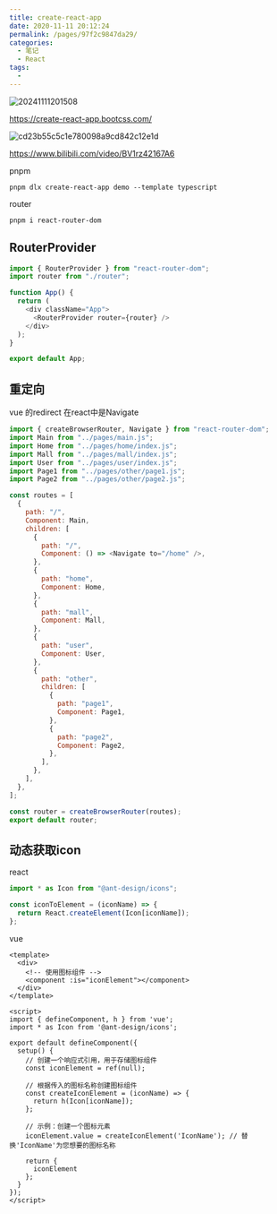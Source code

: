 ```yaml
---
title: create-react-app
date: 2020-11-11 20:12:24
permalink: /pages/97f2c9847da29/
categories:
  - 笔记
  - React
tags:
  - 
---
```


![20241111201508](https://gcore.jsdelivr.net/gh/wu529778790/image/blog/20241111201508.png)

<https://create-react-app.bootcss.com/>

![cd23b55c5c1e780098a9cd842c12e1d](https://gcore.jsdelivr.net/gh/wu529778790/image/blog/cd23b55c5c1e780098a9cd842c12e1d.png)

<https://www.bilibili.com/video/BV1rz42167A6>

<!--more-->

pnpm

```shell
pnpm dlx create-react-app demo --template typescript
```

router

```shell
pnpm i react-router-dom
```

## RouterProvider

```js
import { RouterProvider } from "react-router-dom";
import router from "./router";

function App() {
  return (
    <div className="App">
      <RouterProvider router={router} />
    </div>
  );
}

export default App;
```

## 重定向

vue 的redirect 在react中是Navigate

```js
import { createBrowserRouter, Navigate } from "react-router-dom";
import Main from "../pages/main.js";
import Home from "../pages/home/index.js";
import Mall from "../pages/mall/index.js";
import User from "../pages/user/index.js";
import Page1 from "../pages/other/page1.js";
import Page2 from "../pages/other/page2.js";

const routes = [
  {
    path: "/",
    Component: Main,
    children: [
      {
        path: "/",
        Component: () => <Navigate to="/home" />,
      },
      {
        path: "home",
        Component: Home,
      },
      {
        path: "mall",
        Component: Mall,
      },
      {
        path: "user",
        Component: User,
      },
      {
        path: "other",
        children: [
          {
            path: "page1",
            Component: Page1,
          },
          {
            path: "page2",
            Component: Page2,
          },
        ],
      },
    ],
  },
];

const router = createBrowserRouter(routes);
export default router;
```

## 动态获取icon

react

```js
import * as Icon from "@ant-design/icons";

const iconToElement = (iconName) => {
  return React.createElement(Icon[iconName]);
};
```

vue

```vue
<template>
  <div>
    <!-- 使用图标组件 -->
    <component :is="iconElement"></component>
  </div>
</template>

<script>
import { defineComponent, h } from 'vue';
import * as Icon from '@ant-design/icons';

export default defineComponent({
  setup() {
    // 创建一个响应式引用，用于存储图标组件
    const iconElement = ref(null);

    // 根据传入的图标名称创建图标组件
    const createIconElement = (iconName) => {
      return h(Icon[iconName]);
    };

    // 示例：创建一个图标元素
    iconElement.value = createIconElement('IconName'); // 替换'IconName'为您想要的图标名称

    return {
      iconElement
    };
  }
});
</script>
```
